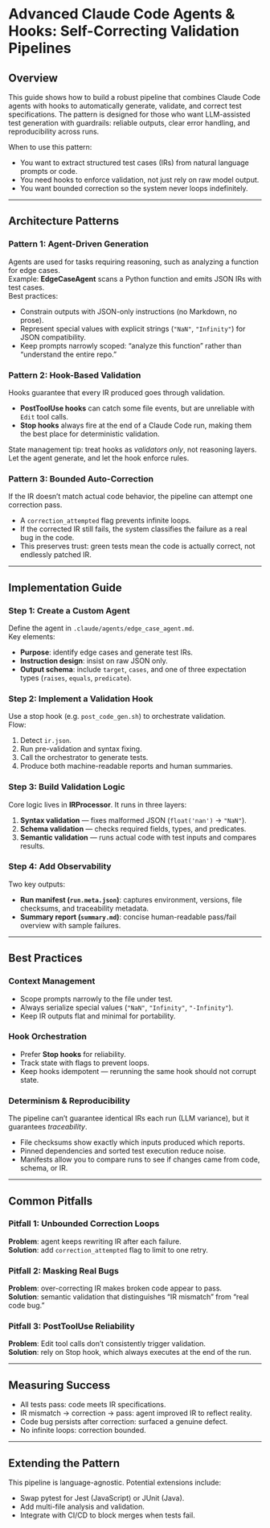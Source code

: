 # Advanced Claude Code Agents & Hooks: Self-Correcting Validation Pipelines

## Overview
This guide shows how to build a robust pipeline that combines Claude Code agents with hooks to automatically generate, validate, and correct test specifications. The pattern is designed for those who want LLM-assisted test generation with guardrails: reliable outputs, clear error handling, and reproducibility across runs.

When to use this pattern:
- You want to extract structured test cases (IRs) from natural language prompts or code.
- You need hooks to enforce validation, not just rely on raw model output.
- You want bounded correction so the system never loops indefinitely.

---

## Architecture Patterns

### Pattern 1: Agent-Driven Generation
Agents are used for tasks requiring reasoning, such as analyzing a function for edge cases.  
Example: **EdgeCaseAgent** scans a Python function and emits JSON IRs with test cases.  
Best practices:
- Constrain outputs with JSON-only instructions (no Markdown, no prose).
- Represent special values with explicit strings (`"NaN"`, `"Infinity"`) for JSON compatibility.
- Keep prompts narrowly scoped: “analyze this function” rather than “understand the entire repo.”

### Pattern 2: Hook-Based Validation
Hooks guarantee that every IR produced goes through validation.  
- **PostToolUse hooks** can catch some file events, but are unreliable with `Edit` tool calls.  
- **Stop hooks** always fire at the end of a Claude Code run, making them the best place for deterministic validation.  

State management tip: treat hooks as *validators only*, not reasoning layers. Let the agent generate, and let the hook enforce rules.

### Pattern 3: Bounded Auto-Correction
If the IR doesn’t match actual code behavior, the pipeline can attempt one correction pass.  
- A `correction_attempted` flag prevents infinite loops.  
- If the corrected IR still fails, the system classifies the failure as a real bug in the code.  
- This preserves trust: green tests mean the code is actually correct, not endlessly patched IR.

---

## Implementation Guide

### Step 1: Create a Custom Agent
Define the agent in `.claude/agents/edge_case_agent.md`.  
Key elements:
- **Purpose**: identify edge cases and generate test IRs.  
- **Instruction design**: insist on raw JSON only.  
- **Output schema**: include `target`, `cases`, and one of three expectation types (`raises`, `equals`, `predicate`).  

### Step 2: Implement a Validation Hook
Use a stop hook (e.g. `post_code_gen.sh`) to orchestrate validation.  
Flow:  
1. Detect `ir.json`.  
2. Run pre-validation and syntax fixing.  
3. Call the orchestrator to generate tests.  
4. Produce both machine-readable reports and human summaries.  

### Step 3: Build Validation Logic
Core logic lives in **IRProcessor**. It runs in three layers:  
1. **Syntax validation** — fixes malformed JSON (`float('nan')` → `"NaN"`).  
2. **Schema validation** — checks required fields, types, and predicates.  
3. **Semantic validation** — runs actual code with test inputs and compares results.  

### Step 4: Add Observability
Two key outputs:  
- **Run manifest (`run.meta.json`)**: captures environment, versions, file checksums, and traceability metadata.  
- **Summary report (`summary.md`)**: concise human-readable pass/fail overview with sample failures.  

---

## Best Practices

### Context Management
- Scope prompts narrowly to the file under test.  
- Always serialize special values (`"NaN"`, `"Infinity"`, `"-Infinity"`).  
- Keep IR outputs flat and minimal for portability.  

### Hook Orchestration
- Prefer **Stop hooks** for reliability.  
- Track state with flags to prevent loops.  
- Keep hooks idempotent — rerunning the same hook should not corrupt state.  

### Determinism & Reproducibility
The pipeline can’t guarantee identical IRs each run (LLM variance), but it guarantees *traceability*.  
- File checksums show exactly which inputs produced which reports.  
- Pinned dependencies and sorted test execution reduce noise.  
- Manifests allow you to compare runs to see if changes came from code, schema, or IR.  

---

## Common Pitfalls

### Pitfall 1: Unbounded Correction Loops
**Problem**: agent keeps rewriting IR after each failure.  
**Solution**: add `correction_attempted` flag to limit to one retry.  

### Pitfall 2: Masking Real Bugs
**Problem**: over-correcting IR makes broken code appear to pass.  
**Solution**: semantic validation that distinguishes “IR mismatch” from “real code bug.”  

### Pitfall 3: PostToolUse Reliability
**Problem**: Edit tool calls don’t consistently trigger validation.  
**Solution**: rely on Stop hook, which always executes at the end of the run.  

---

## Measuring Success
- All tests pass: code meets IR specifications.  
- IR mismatch → correction → pass: agent improved IR to reflect reality.  
- Code bug persists after correction: surfaced a genuine defect.  
- No infinite loops: correction bounded.  

---

## Extending the Pattern
This pipeline is language-agnostic. Potential extensions include:  
- Swap pytest for Jest (JavaScript) or JUnit (Java).  
- Add multi-file analysis and validation.  
- Integrate with CI/CD to block merges when tests fail.  

